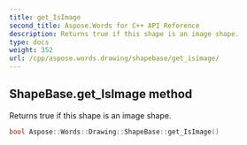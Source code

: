 ```yaml
---
title: get_IsImage
second_title: Aspose.Words for C++ API Reference
description: Returns true if this shape is an image shape.
type: docs
weight: 352
url: /cpp/aspose.words.drawing/shapebase/get_isimage/
---
```

## ShapeBase.get_IsImage method


Returns true if this shape is an image shape.

```cpp
bool Aspose::Words::Drawing::ShapeBase::get_IsImage()
```

